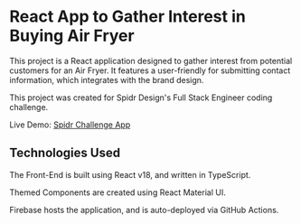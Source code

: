 # React App to Gather Interest in Buying Air Fryer

This project is a React application designed to gather interest from potential customers for an Air Fryer. It features a user-friendly for submitting contact information, which integrates with the brand design.

This project was created for Spidr Design's Full Stack Engineer coding challenge.

Live Demo: [Spidr Challenge App](https://spidr-challenge.web.app/)

## Technologies Used

The Front-End is built using React v18, and written in TypeScript.

Themed Components are created using React Material UI.

Firebase hosts the application, and is auto-deployed via GitHub Actions.